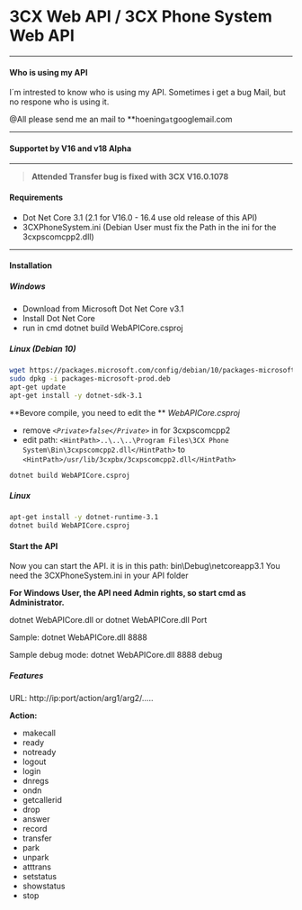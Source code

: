 # 3CX Web API / 3CX Phone System Web API 

------------
#### Who is using my API

I´m intrested to know who is using my API.
Sometimes i get a bug Mail, but no respone who is using it.

@All please send me an mail to **hoening`at`googlemail.com

------------



#### Supportet by V16 and v18 Alpha

------------


>  **Attended Transfer bug is fixed with 3CX V16.0.1078**

#### Requirements
- Dot Net Core 3.1 (2.1 for V16.0 - 16.4 use old release of this API)
- 3CXPhoneSystem.ini (Debian User must fix the Path in the ini for the 3cxpscomcpp2.dll)

------------


#### Installation

##### Windows

- Download from Microsoft Dot Net Core v3.1
- Install Dot Net Core
- run in cmd dotnet build WebAPICore.csproj

##### Linux (Debian 10)

```bash
wget https://packages.microsoft.com/config/debian/10/packages-microsoft-prod.deb -O packages-microsoft-prod.deb
sudo dpkg -i packages-microsoft-prod.deb
apt-get update
apt-get install -y dotnet-sdk-3.1

```

**Bevore compile, you need to edit the **  *WebAPICore.csproj*
- remove *`<Private>false</Private>`* in <ItemGroup> for 3cxpscomcpp2
- edit path: `<HintPath>..\..\..\Program Files\3CX Phone System\Bin\3cxpscomcpp2.dll</HintPath>` to `<HintPath>/usr/lib/3cxpbx/3cxpscomcpp2.dll</HintPath>` 


```bash
dotnet build WebAPICore.csproj
```



##### Linux

```bash
apt-get install -y dotnet-runtime-3.1
dotnet build WebAPICore.csproj
```

#### Start the API
Now you can start the API.
it is in this path: bin\Debug\netcoreapp3.1
You need the 3CXPhoneSystem.ini in your API folder

**For Windows User, the API need Admin rights, so start cmd as Administrator.**

dotnet WebAPICore.dll 
or 
dotnet WebAPICore.dll Port

Sample: dotnet WebAPICore.dll 8888

Sample debug mode: dotnet WebAPICore.dll 8888 debug

##### Features
URL: http://ip:port/action/arg1/arg2/.....

**Action:**
- makecall
- ready
- notready
- logout
- login
- dnregs
- ondn
- getcallerid
- drop
- answer
- record
- transfer
- park
- unpark
- atttrans
- setstatus
- showstatus
- stop

